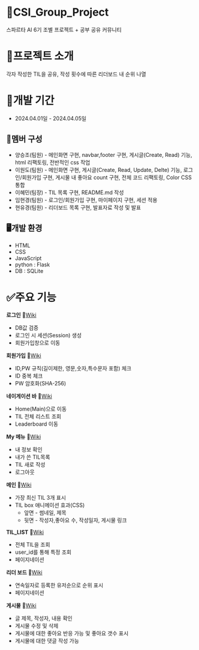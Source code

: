 # 🔡CSI_Group_Project
스파르타 AI 6기 조별 프로젝트 + 공부 공유 커뮤니티
# 📝프로젝트 소개
각자 작성한 TIL을 공유, 작성 횟수에 따른 리더보드 내 순위 나열
# 📅개발 기간
* 2024.04.01일 - 2024.04.05일
## 👥멤버 구성
* 양승조(팀원) - 메인화면 구현, navbar,footer 구현, 게시글(Create, Read) 기능, html 리팩토링, 전반적인 css 작업
* 이원도(팀원) - 메인화면 구현, 게시글(Create, Read, Update, Delte) 기능, 로그인/회원가입 구현, 게시물 내 좋아요 count 구현, 전체 코드 리팩토링, Color CSS 통합
* 이혜민(팀장) - TIL 목록 구현, README.md 작성
* 임현경(팀원) - 로그인/회원가입 구현, 마이페이지 구현, 세션 적용
* 현유경(팀원) - 리더보드 목록 구현, 발표자료 작성 및 발표
## 🖥️개발 환경
* HTML
* CSS
* JavaScript
* python : Flask
* DB : SQLite

# ✅주요 기능
**로그인**  📎[Wiki](https://github.com/luna-negra/csi_group_project/wiki/%EC%A3%BC%EC%9A%94-%EA%B8%B0%EB%8A%A5-%EC%86%8C%EA%B0%9C(Login))
  * DB값 검증
  * 로그인 시 세션(Session) 생성
  * 회원가입창으로 이동

**회원가입**  📎[Wiki](https://github.com/luna-negra/csi_group_project/wiki/%EC%A3%BC%EC%9A%94-%EA%B8%B0%EB%8A%A5-%EC%86%8C%EA%B0%9C(Register))
  * ID,PW 규칙(길이제한, 영문,숫자,특수문자 포함) 체크
  * ID 중복 체크
  * PW 암호화(SHA-256)

**네이게이션 바**  📎[Wiki](https://github.com/luna-negra/csi_group_project/wiki/%EC%A3%BC%EC%9A%94-%EA%B8%B0%EB%8A%A5-%EC%86%8C%EA%B0%9C(Nav-bar))
  * Home(Main)으로 이동
  * TIL 전체 리스트 조회
  * Leaderboard 이동

**My 메뉴**  📎[Wiki](https://github.com/luna-negra/csi_group_project/wiki/%EC%A3%BC%EC%9A%94-%EA%B8%B0%EB%8A%A5-%EC%86%8C%EA%B0%9C(Nav-bar)#%EF%B8%8Fmy-%EB%A9%94%EB%89%B4)
  * 내 정보 확인
  * 내가 쓴 TIL목록
  * TIL 새로 작성
  * 로그아웃
  
**메인**  📎[Wiki](https://github.com/luna-negra/csi_group_project/wiki/Main-%ED%99%94%EB%A9%B4-%EA%B5%AC%EC%84%B1)
  * 가장 최신 TIL 3개 표시
  * TIL box 애니메이션 효과(CSS)
    * 앞면 - 썸네일, 제목
    * 뒷면 - 작성자,좋아요 수, 작성일자, 게시물 링크

**TIL_LIST**  📎[Wiki](https://github.com/luna-negra/csi_group_project/wiki/%EC%A3%BC%EC%9A%94-%EA%B8%B0%EB%8A%A5-%EC%86%8C%EA%B0%9C(TIL_LIST))
  * 전체 TIL을 조회
  * user_id를 통해 특정 조회
  * 페이지네이션 

**리더 보드**  📎[Wiki](https://github.com/luna-negra/csi_group_project/wiki/%EC%A3%BC%EC%9A%94-%EA%B8%B0%EB%8A%A5-%EC%86%8C%EA%B0%9C(Leaderboard))
  * 연속일자로 등록한 유저순으로 순위 표시
  * 페이지네이션

**게시물** 📎[Wiki](https://github.com/luna-negra/csi_group_project/wiki/%EC%A3%BC%EC%9A%94-%EA%B8%B0%EB%8A%A5-%EC%86%8C%EA%B0%9C(Post))
  * 글 제목, 작성자, 내용 확인
  * 게시물 수정 및 삭제
  * 게시물에 대한 좋아요 반응 가능 및 좋아요 갯수 표시
  * 게시물에 대한 댓글 작성 가능
